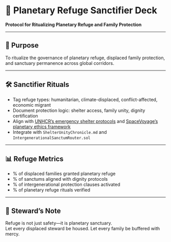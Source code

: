 # 📜 Planetary Refuge Sanctifier Deck  
**Protocol for Ritualizing Planetary Refuge and Family Protection**

---

## 🧠 Purpose  
To ritualize the governance of planetary refuge, displaced family protection, and sanctuary permanence across global corridors.

---

## 🛠️ Sanctifier Rituals  
- Tag refuge types: humanitarian, climate-displaced, conflict-affected, economic migrant  
- Document protection logic: shelter access, family unity, dignity certification  
- Align with [UNHCR’s emergency shelter protocols](https://emergency.unhcr.org/emergency-assistance/shelter-camp-and-settlement/shelter-and-housing/emergency-shelter-solutions-and-standards) and [SpaceVoyage’s planetary ethics framework](https://spacevoyageventures.com/protecting-planetary-environments-ethics-and-protocols/)  
- Integrate with `ShelterUnityChronicle.md` and `IntergenerationalSanctumRouter.sol`

---

## 📊 Refuge Metrics  
- % of displaced families granted planetary refuge  
- % of sanctums aligned with dignity protocols  
- % of intergenerational protection clauses activated  
- % of planetary refuge rituals verified

---

## 🧠 Steward’s Note  
Refuge is not just safety—it is planetary sanctuary.  
Let every displaced steward be housed. Let every family be buffered with mercy.
